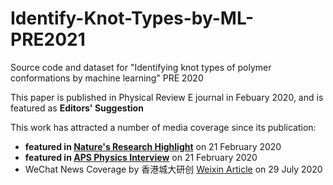 # Identify-Knot-Types-by-ML-PRE2021
Source code and dataset for "Identifying knot types of polymer conformations by machine learning" PRE 2020

This paper is published in Physical Review E journal in Febuary 2020, and is featured as **Editors' Suggestion**

This work has attracted a number of media coverage since its publication:
- **featured in [Nature's Research Highlight](https://www.nature.com/articles/d41586-020-00483-w)** on 21 February 2020
- **featured in [APS Physics Interview](https://physics.aps.org/articles/v13/s19)** on 21 February 2020
- WeChat News Coverage by 香港城大研创 [Weixin Article](https://mp.weixin.qq.com/s/7Hqq0asBYxdASTVxNUdVLA) on 29 July 2020
